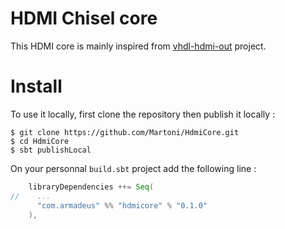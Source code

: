 HDMI Chisel core 
================

This HDMI core is mainly inspired from
[vhdl-hdmi-out](https://github.com/fcayci/vhdl-hdmi-out) project.

# Install

To use it locally, first clone the repository then publish it locally :

```Shell
$ git clone https://github.com/Martoni/HdmiCore.git
$ cd HdmiCore
$ sbt publishLocal
```

On your personnal `build.sbt` project add the following line :

```Scala
    libraryDependencies ++= Seq(
//    ...
      "com.armadeus" %% "hdmicore" % "0.1.0"
    ),

```

